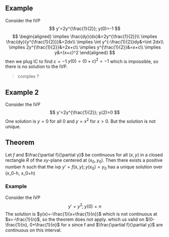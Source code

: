 ## Example
Consider the IVP
$$ y'=2y^{\frac{1}{2}};  y(0)=-1 $$
$$
\begin{aligned}
\implies \frac{dy}{dx}&=2y^{\frac{1}{2}}\\
\implies \frac{dy}{y^{\frac{1}{2}}}&=2dx\\
\implies \int y^{-\frac{1}{2}}dy&=\int 2dx\\
\implies 2y^{\frac{1}{2}}&=2x+c\\
\implies y^{\frac{1}{2}}&=x+c\\
\implies y&=(x+c)^2
\end{aligned}
$$
then we plug IC to find $c=-1$ $y(0)=(0+c)^2=-1$ which is impossible, so there is no solution to the IVP.
> complex ?


## Example 2
Consider the IVP
$$
y'=2y^{\frac{1}{2}};  y(2)=0
$$
One solution is $y=0$ for all 0 and $y=x^2$ for $x>0$. But the solution is not unique.

## Theorem
Let $f$ and $\frac{\partial f}{\partial y}$ be continuous for all $(x, y)$ in a closed rectangle $R$ of the $xy$-plane centered at $(x_0, y_0)$. Then there exists a positive number $h$ such that the ivp $y'=f(x, y); y(x_0)=y_0$ has a unique solution over (x_0-h, x_0+h)

### Example
Consider the IVP
$$ y'=y^2; y(0)=n $$
The solution is $y(x)=-\frac{1}{x+\frac{1}{n}}$
which is not continuous at $x=-\frac{1}{n}$, so the theorem does not apply.
which us valid on $(0-\frac{1}{n}, 0+\frac{1}{n}$ for x since f and $\frac{\partial f}{\partial y}$ are continuous on this interval.











